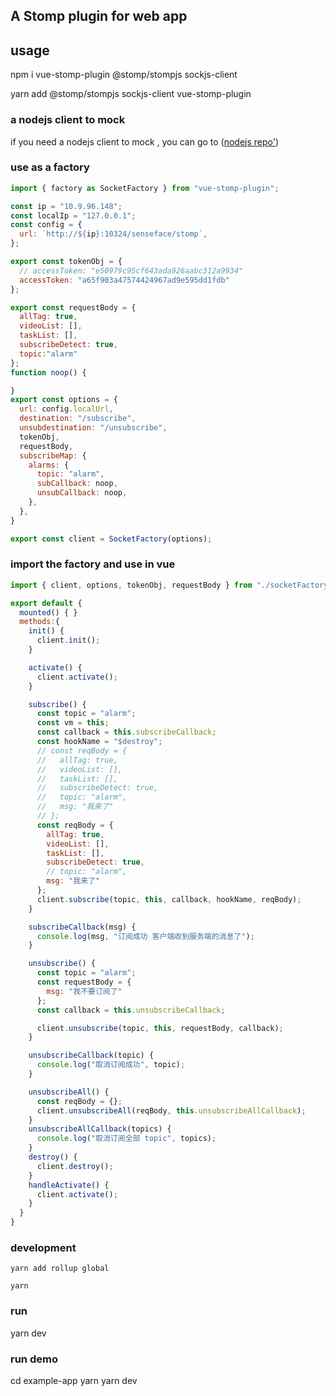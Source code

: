## A Stomp plugin for web app

## usage
npm i vue-stomp-plugin @stomp/stompjs sockjs-client

yarn add @stomp/stompjs sockjs-client vue-stomp-plugin


### a nodejs client to mock
if you need a nodejs client to mock , you can go to ([nodejs repo'](https://github.com/crossskyLi/node-socket-demo))

### use as a factory
```JavaScript
import { factory as SocketFactory } from "vue-stomp-plugin";

const ip = "10.9.96.148";
const localIp = "127.0.0.1";
const config = {
  url: `http://${ip}:10324/senseface/stomp`,
};

export const tokenObj = {
  // accessToken: "e50979c95cf643ada926aabc312a9934"
  accessToken: "a65f903a47574424967ad9e595dd1fdb"
};

export const requestBody = {
  allTag: true,
  videoList: [],
  taskList: [],
  subscribeDetect: true,
  topic:"alarm"
};
function noop() {

}
export const options = {
  url: config.localUrl,
  destination: "/subscribe",
  unsubdestination: "/unsubscribe",
  tokenObj,
  requestBody,
  subscribeMap: {
    alarms: {
      topic: "alarm",
      subCallback: noop,
      unsubCallback: noop,
    },
  },
}

export const client = SocketFactory(options);

```

### import the factory and use in vue
```javascript
import { client, options, tokenObj, requestBody } from "./socketFactory";

export default {
  mounted() { }
  methods:{
    init() {
      client.init();
    }

    activate() {
      client.activate();
    }

    subscribe() {
      const topic = "alarm";
      const vm = this;
      const callback = this.subscribeCallback;
      const hookName = "$destroy";
      // const reqBody = {
      //   allTag: true,
      //   videoList: [],
      //   taskList: [],
      //   subscribeDetect: true,
      //   topic: "alarm",
      //   msg: "我来了"
      // };
      const reqBody = {
        allTag: true,
        videoList: [],
        taskList: [],
        subscribeDetect: true,
        // topic: "alarm",
        msg: "我来了"
      };
      client.subscribe(topic, this, callback, hookName, reqBody);
    }

    subscribeCallback(msg) {
      console.log(msg, "订阅成功 客户端收到服务端的消息了");
    }

    unsubscribe() {
      const topic = "alarm";
      const requestBody = {
        msg: "我不要订阅了"
      };
      const callback = this.unsubscribeCallback;

      client.unsubscribe(topic, this, requestBody, callback);
    }

    unsubscribeCallback(topic) {
      console.log("取消订阅成功", topic);
    }

    unsubscribeAll() {
      const reqBody = {};
      client.unsubscribeAll(reqBody, this.unsubscribeAllCallback);
    }
    unsubscribeAllCallback(topics) {
      console.log("取消订阅全部 topic", topics);
    }
    destroy() {
      client.destroy();
    }
    handleActivate() {
      client.activate();
    }
  }
}
```


### development
```code
yarn add rollup global

yarn 
```
### run
yarn dev

### run demo 
cd example-app
yarn 
yarn dev
